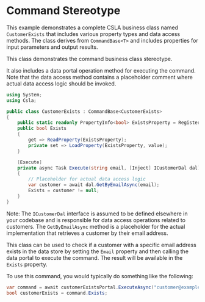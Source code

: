 # Command Stereotype

This example demonstrates a complete CSLA business class named `CustomerExists` that includes various property types and data access methods. The class derives from `CommandBase<T>` and includes properties for input parameters and output results.

This class demonstrates the command business class stereotype.

It also includes a data portal operation method for executing the command. Note that the data access method contains a placeholder comment where actual data access logic should be invoked.

```csharp
using System;
using Csla;

public class CustomerExists : CommandBase<CustomerExists>
{
    public static readonly PropertyInfo<bool> ExistsProperty = RegisterProperty<bool>(nameof(Exists));
    public bool Exists
    {
        get => ReadProperty(ExistsProperty);
        private set => LoadProperty(ExistsProperty, value);
    }

    [Execute]
    private async Task Execute(string email, [Inject] ICustomerDal dal)
    {
        // Placeholder for actual data access logic
        var customer = await dal.GetByEmailAsync(email);
        Exists = customer != null;
    }
}
```

Note: The `ICustomerDal` interface is assumed to be defined elsewhere in your codebase and is responsible for data access operations related to customers. The `GetByEmailAsync` method is a placeholder for the actual implementation that retrieves a customer by their email address.

This class can be used to check if a customer with a specific email address exists in the data store by setting the `Email` property and then calling the data portal to execute the command. The result will be available in the `Exists` property.

To use this command, you would typically do something like the following:

```csharp
var command = await customerExistsPortal.ExecuteAsync("customer@example.com");
bool customerExists = command.Exists;
```
